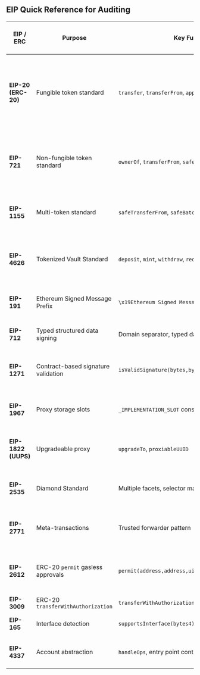 ## EIP Quick Reference for Auditing

| **EIP / ERC**       | **Purpose**                         | **Key Functions / Concepts**                                      | **Common Vulnerabilities & Audit Checks**                                                                           | **Exam Traps**                                                       |
| ------------------- | ----------------------------------- | ----------------------------------------------------------------- | ------------------------------------------------------------------------------------------------------------------- | -------------------------------------------------------------------- |
| **EIP-20 (ERC-20)** | Fungible token standard             | `transfer`, `transferFrom`, `approve`, `allowance`                | Missing return values, integer overflows (pre-0.8), reentrancy in callbacks, approval race condition (double spend) | Approve to non-zero before changing allowance; missing `emit` events |
| **EIP-721**         | Non-fungible token standard         | `ownerOf`, `transferFrom`, `safeTransferFrom`, `onERC721Received` | Unsafe transfer without `safe` checks, reentrancy via hooks, metadata storage issues                                | Forgetting to implement `supportsInterface` correctly                |
| **EIP-1155**        | Multi-token standard                | `safeTransferFrom`, `safeBatchTransferFrom`                       | Reentrancy in batch transfer hooks, type confusion in token IDs                                                     | Forgetting batch acceptance check                                    |
| **EIP-4626**        | Tokenized Vault Standard            | `deposit`, `mint`, `withdraw`, `redeem`                           | Incorrect share/asset conversion, precision loss, flash-loan deposit exploits                                       | Missing preview functions or using stale balances                    |
| **EIP-191**         | Ethereum Signed Message Prefix      | `\x19Ethereum Signed Message:\n`                                  | Replay attacks if missing prefix                                                                                    | Confusing with EIP-712 or forgetting length in prefix                |
| **EIP-712**         | Typed structured data signing       | Domain separator, typed data hash                                 | Replay across chains if no `chainId`, struct hash collisions                                                        | Mixing `abi.encode` and `abi.encodePacked` wrongly                   |
| **EIP-1271**        | Contract-based signature validation | `isValidSignature(bytes,bytes)`                                   | Returning wrong magic value, unsafe external call in validation                                                     | Misinterpreting return type                                          |
| **EIP-1967**        | Proxy storage slots                 | `_IMPLEMENTATION_SLOT` constant                                   | Storage slot collision with logic contract, unsafe upgrade paths                                                    | Using regular storage vars instead of specific slot                  |
| **EIP-1822 (UUPS)** | Upgradeable proxy                   | `upgradeTo`, `proxiableUUID`                                      | Missing access control, selfdestruct of logic contract                                                              | Forgetting to disable initializer                                    |
| **EIP-2535**        | Diamond Standard                    | Multiple facets, selector mapping                                 | Misrouting function selectors, storage collisions                                                                   | Failing to protect facet cuts                                        |
| **EIP-2771**        | Meta-transactions                   | Trusted forwarder pattern                                         | Trusting unverified forwarder, replay if nonce not tracked                                                          | Forgetting to override `_msgSender()`                                |
| **EIP-2612**        | ERC-20 `permit` gasless approvals   | `permit(address,address,uint256,uint256,uint8,bytes32,bytes32)`   | Missing signature expiry check, replay without nonce increment                                                      | Mixing `v`, `r`, `s` ordering                                        |
| **EIP-3009**        | ERC-20 `transferWithAuthorization`  | `transferWithAuthorization`                                       | Nonce reuse, missing expiry                                                                                         | Confusing with EIP-2612                                              |
| **EIP-165**         | Interface detection                 | `supportsInterface(bytes4)`                                       | Wrong interface ID calculation                                                                                      | Forgetting XOR reduction of function selectors                       |
| **EIP-4337**        | Account abstraction                 | `handleOps`, entry point contract                                 | Gas griefing, reentrancy, miscalculated deposits                                                                    | Ignoring paymaster validation                                        |
